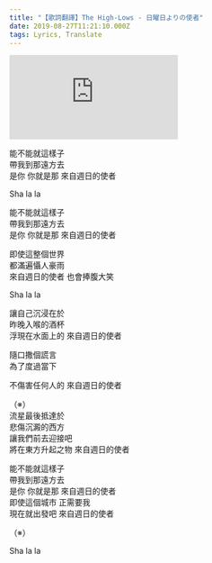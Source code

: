 ```yaml
---
title: "【歌詞翻譯】The High-Lows - 日曜日よりの使者"
date: 2019-08-27T11:21:10.000Z
tags: Lyrics, Translate
---
```


<iframe src="https://www.youtube.com/embed/F9qqSQLbjPc" title="YouTube video player" frameborder="0" allow="accelerometer; autoplay; clipboard-write; encrypted-media; gyroscope; picture-in-picture" allowfullscreen></iframe>

能不能就這樣子
<br>帶我到那遠方去
<br>是你 你就是那 來自週日的使者

Sha la la

能不能就這樣子
<br>帶我到那遠方去
<br>是你 你就是那 來自週日的使者

即使這整個世界
<br>都滿遍懾人豪雨
<br>來自週日的使者 也會捧腹大笑

Sha la la

讓自己沉浸在於
<br>昨晚入喉的酒杯
<br>浮現在水面上的 來自週日的使者

隨口撒個謊言
<br>為了度過當下

不傷害任何人的 來自週日的使者

（※）
<br>流星最後抵達於
<br>悲傷沉澱的西方
<br>讓我們前去迎接吧
<br>將在東方升起之物 來自週日的使者

能不能就這樣子
<br>帶我到那遠方去
<br>是你 你就是那 來自週日的使者
<br>即使這個城市 正需要我
<br>現在就出發吧 來自週日的使者

（※）

Sha la la
